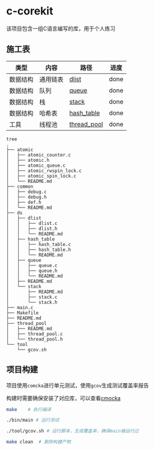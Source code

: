 # c-corekit

该项目包含一组C语言编写的库，用于个人练习

## 施工表

|类型|内容|路径|进度|
|--|--|--|--|
|数据结构|通用链表|[dlist](ds/dlist/)|done|
|数据结构|队列|[queue](ds/queue/)|done|
|数据结构|栈|[stack](ds/stack/)|done|
|数据结构|哈希表|[hash_table](ds/hash_table/)|done|
|工具|线程池|[thread_pool](thread_pool)|done|


```
tree
.
├── atomic
│   ├── atomic_counter.c
│   ├── atomic.h
│   ├── atomic_queue.c
│   ├── atomic_rwspin_lock.c
│   ├── atomic_spin_lock.c
│   └── README.md
├── common
│   ├── debug.c
│   ├── debug.h
│   ├── def.h
│   └── README.md
├── ds
│   ├── dlist
│   │   ├── dlist.c
│   │   ├── dlist.h
│   │   └── README.md
│   ├── hash_table
│   │   ├── hash_table.c
│   │   ├── hash_table.h
│   │   └── README.md
│   ├── queue
│   │   ├── queue.c
│   │   ├── queue.h
│   │   └── README.md
│   ├── README.md
│   └── stack
│       ├── README.md
│       ├── stack.c
│       └── stack.h
├── main.c
├── Makefile
├── README.md
├── thread_pool
│   ├── README.md
│   ├── thread_pool.c
│   └── thread_pool.h
└── tool
    └── gcov.sh
```

## 项目构建

项目使用`comcka`进行单元测试，使用`gcov`生成测试覆盖率报告

构建时需要确保安装了对应库，可以查看[cmocka](https://github.com/caishanyu/notes/blob/main/cmocka.md)

```bash
make    # 执行编译

./bin/main # 运行测试

./tool/gcov.sh # 运行脚本，生成覆盖率，确保main被运行过

make clean  # 删除构建产物
```